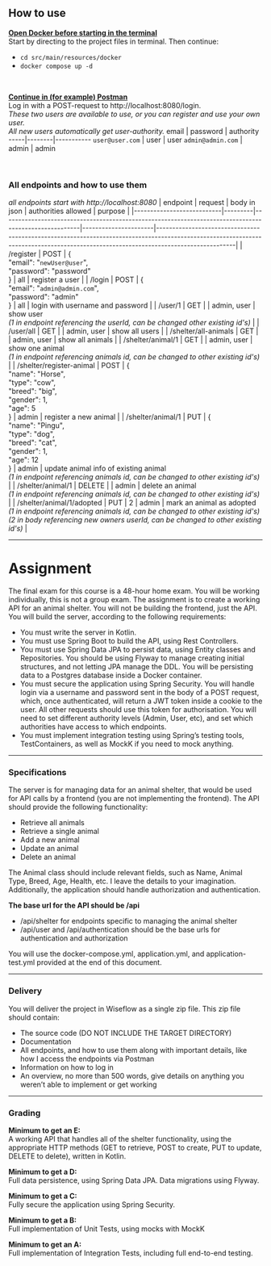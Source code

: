 ## How to use  
<ins>**Open Docker before starting in the terminal**</ins>  
Start by directing to the project files in terminal. Then continue:
- ``` cd src/main/resources/docker ```
- ``` docker compose up -d ```

<br>

<ins>**Continue in (for example) Postman**</ins>  
Log in with a POST-request to http://localhost:8080/login.  
*These two users are available to use, or you can register and use your own user.  
All new users automatically get user-authority.*
email | password | authority
-----|--------|-----------
`user@user.com` | user | user
`admin@admin.com` | admin | admin

<br>

### All endpoints and how to use them
*all endpoints start with http://localhost:8080*
| endpoint                  | request | body in json                                                                                         | authorities allowed  | purpose                                                                                                                                                                            |
|---------------------------|---------|------------------------------------------------------------------------------------------------------|----------------------|------------------------------------------------------------------------------------------------------------------------------------------------------------------------------------|
| /register                 | POST    | {<br> "email": "`newUser@user`",<br> "password": "password" <br>}                                    | all                  | register a user                                                                                                                                                                    |
| /login                    | POST    | {<br>  "email": "`admin@admin.com`",<br> "password": "admin" <br>}                                   | all                  | login with username and password                                                                                                                                                   |
| /user/1                   | GET     |                                                                                                      | admin, user          | show user <br>*(1 in endpoint referencing the userId, can be changed other existing id's)*                                                                                    |
| /user/all                 | GET     |                                                                                                      | admin, user          | show all users                                                                                                                                                                     |
| /shelter/all-animals      | GET     |                                                                                                      | admin, user          | show all animals                                                                                                                                                                   |
| /shelter/animal/1         | GET     |                                                                                                      | admin, user          | show one animal <br>*(1 in endpoint referencing animals id, can be changed to other existing id's)*                                                                            |
| /shelter/register-animal  | POST    | {<br>	"name": "Horse",<br>	"type": "cow",<br>	"breed": "big",<br>	"gender": 1,<br>	"age": 5<br>}  | admin                | register a new animal                                                                                                                                                              |
| /shelter/animal/1         | PUT     | {<br>	"name": "Pingu",<br>	"type": "dog",<br>	"breed": "cat",<br>	"gender": 1,<br>	"age": 12<br>} | admin                | update animal info of existing animal<br>*(1 in endpoint referencing animals id, can be changed to other existing id's)*                                                                   |
| /shelter/animal/1         | DELETE  |                                                                                                      | admin                | delete an animal<br>*(1 in endpoint referencing animals id, can be changed to other existing id's)*                                                                            |
| /shelter/animal/1/adopted | PUT     | 2                                                                                                    | admin                | mark an animal as adopted<br>*(1 in endpoint referencing animals id, can be changed to other existing id's)*<br>*(2 in body referencing new owners userId, can be changed to other existing id's)* |

---

# Assignment  
The final exam for this course is a 48-hour home exam. You will be working individually, this is not a group exam.
The assignment is to create a working API for an animal shelter. You will not be building the frontend, just the API. You will build the server, according to the following requirements:
- You must write the server in Kotlin.
- You must use Spring Boot to build the API, using Rest Controllers.
- You must use Spring Data JPA to persist data, using Entity classes and Repositories. You should be using Flyway to manage creating initial structures, and not letting JPA manage the DDL. You will be persisting data to a Postgres database inside a Docker container.
- You must secure the application using Spring Security. You will handle login via a username and password sent in the body of a POST request, which, once authenticated, will return a JWT token inside a cookie to the user. All other requests should use this token for authorisation. You will need to set different authority levels (Admin, User, etc), and set which authorities have access to which endpoints.
- You must implement integration testing using Spring’s testing tools, TestContainers, as well as MockK if you need to mock anything.

---

### Specifications  
The server is for managing data for an animal shelter, that would be used for API calls by a frontend (you are not implementing the frontend).
The API should provide the following functionality: 
- Retrieve all animals
- Retrieve a single animal
- Add a new animal
- Update an animal
- Delete an animal

The Animal class should include relevant fields, such as Name, Animal Type, Breed, Age, Health, etc. I leave the details to your imagination.  
Additionally, the application should handle authorization and authentication.

**The base url for the API should be /api**
- /api/shelter for endpoints specific to managing the animal shelter
- /api/user and /api/authentication should be the base urls for authentication and authorization

You will use the docker-compose.yml, application.yml, and application-test.yml provided at the end of this document.

---

### Delivery  
You will deliver the project in Wiseflow as a single zip file. This zip file should contain:
- The source code (DO NOT INCLUDE THE TARGET DIRECTORY)
- Documentation
- All endpoints, and how to use them along with important details, like how I access the endpoints via Postman
- Information on how to log in
- An overview, no more than 500 words, give details on anything you weren’t able to
implement or get working

---

### Grading  
**Minimum to get an E:**  
A working API that handles all of the shelter functionality, using the appropriate HTTP methods (GET to retrieve, POST to create, PUT to update, DELETE to delete), written in Kotlin.

**Minimum to get a D:**  
Full data persistence, using Spring Data JPA. Data migrations using Flyway.

**Minimum to get a C:**  
Fully secure the application using Spring Security.

**Minimum to get a B:**  
Full implementation of Unit Tests, using mocks with MockK

**Minimum to get an A:**  
Full implementation of Integration Tests, including full end-to-end testing.
